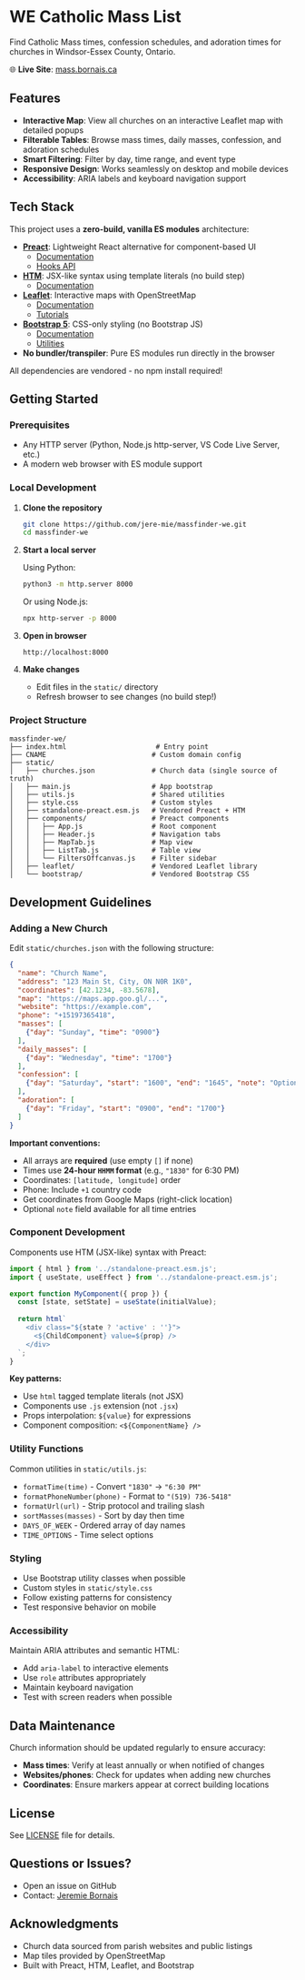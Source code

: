 # WE Catholic Mass List

Find Catholic Mass times, confession schedules, and adoration times for churches in Windsor-Essex County, Ontario.

🌐 **Live Site**: [mass.bornais.ca](https://mass.bornais.ca)

## Features

- **Interactive Map**: View all churches on an interactive Leaflet map with detailed popups
- **Filterable Tables**: Browse mass times, daily masses, confession, and adoration schedules
- **Smart Filtering**: Filter by day, time range, and event type
- **Responsive Design**: Works seamlessly on desktop and mobile devices
- **Accessibility**: ARIA labels and keyboard navigation support

## Tech Stack

This project uses a **zero-build, vanilla ES modules** architecture:

- **[Preact](https://preactjs.com/)**: Lightweight React alternative for component-based UI
  - [Documentation](https://preactjs.com/guide/v10/getting-started)
  - [Hooks API](https://preactjs.com/guide/v10/hooks)
- **[HTM](https://github.com/developit/htm)**: JSX-like syntax using template literals (no build step)
  - [Documentation](https://github.com/developit/htm#readme)
- **[Leaflet](https://leafletjs.com/)**: Interactive maps with OpenStreetMap
  - [Documentation](https://leafletjs.com/reference.html)
  - [Tutorials](https://leafletjs.com/examples.html)
- **[Bootstrap 5](https://getbootstrap.com/)**: CSS-only styling (no Bootstrap JS)
  - [Documentation](https://getbootstrap.com/docs/5.3/getting-started/introduction/)
  - [Utilities](https://getbootstrap.com/docs/5.3/utilities/api/)
- **No bundler/transpiler**: Pure ES modules run directly in the browser

All dependencies are vendored - no npm install required!

## Getting Started

### Prerequisites

- Any HTTP server (Python, Node.js http-server, VS Code Live Server, etc.)
- A modern web browser with ES module support

### Local Development

1. **Clone the repository**
   ```bash
   git clone https://github.com/jere-mie/massfinder-we.git
   cd massfinder-we
   ```

2. **Start a local server**
   
   Using Python:
   ```bash
   python3 -m http.server 8000
   ```
   
   Or using Node.js:
   ```bash
   npx http-server -p 8000
   ```

3. **Open in browser**
   ```
   http://localhost:8000
   ```

4. **Make changes**
   - Edit files in the `static/` directory
   - Refresh browser to see changes (no build step!)

### Project Structure

```
massfinder-we/
├── index.html                      # Entry point
├── CNAME                          # Custom domain config
├── static/
│   ├── churches.json              # Church data (single source of truth)
│   ├── main.js                    # App bootstrap
│   ├── utils.js                   # Shared utilities
│   ├── style.css                  # Custom styles
│   ├── standalone-preact.esm.js   # Vendored Preact + HTM
│   ├── components/                # Preact components
│   │   ├── App.js                 # Root component
│   │   ├── Header.js              # Navigation tabs
│   │   ├── MapTab.js              # Map view
│   │   ├── ListTab.js             # Table view
│   │   └── FiltersOffcanvas.js    # Filter sidebar
│   ├── leaflet/                   # Vendored Leaflet library
│   └── bootstrap/                 # Vendored Bootstrap CSS
```

## Development Guidelines

### Adding a New Church

Edit `static/churches.json` with the following structure:

```json
{
  "name": "Church Name",
  "address": "123 Main St, City, ON N0R 1K0",
  "coordinates": [42.1234, -83.5678],
  "map": "https://maps.app.goo.gl/...",
  "website": "https://example.com",
  "phone": "+15197365418",
  "masses": [
    {"day": "Sunday", "time": "0900"}
  ],
  "daily_masses": [
    {"day": "Wednesday", "time": "1700"}
  ],
  "confession": [
    {"day": "Saturday", "start": "1600", "end": "1645", "note": "Optional note"}
  ],
  "adoration": [
    {"day": "Friday", "start": "0900", "end": "1700"}
  ]
}
```

**Important conventions:**
- All arrays are **required** (use empty `[]` if none)
- Times use **24-hour `HHMM` format** (e.g., `"1830"` for 6:30 PM)
- Coordinates: `[latitude, longitude]` order
- Phone: Include `+1` country code
- Get coordinates from Google Maps (right-click location)
- Optional `note` field available for all time entries

### Component Development

Components use HTM (JSX-like) syntax with Preact:

```javascript
import { html } from '../standalone-preact.esm.js';
import { useState, useEffect } from '../standalone-preact.esm.js';

export function MyComponent({ prop }) {
  const [state, setState] = useState(initialValue);
  
  return html`
    <div class="${state ? 'active' : ''}">
      <${ChildComponent} value=${prop} />
    </div>
  `;
}
```

**Key patterns:**
- Use `html` tagged template literals (not JSX)
- Components use `.js` extension (not `.jsx`)
- Props interpolation: `${value}` for expressions
- Component composition: `<${ComponentName} />`

### Utility Functions

Common utilities in `static/utils.js`:

- `formatTime(time)` - Convert `"1830"` → `"6:30 PM"`
- `formatPhoneNumber(phone)` - Format to `"(519) 736-5418"`
- `formatUrl(url)` - Strip protocol and trailing slash
- `sortMasses(masses)` - Sort by day then time
- `DAYS_OF_WEEK` - Ordered array of day names
- `TIME_OPTIONS` - Time select options

### Styling

- Use Bootstrap utility classes when possible
- Custom styles in `static/style.css`
- Follow existing patterns for consistency
- Test responsive behavior on mobile

### Accessibility

Maintain ARIA attributes and semantic HTML:
- Add `aria-label` to interactive elements
- Use `role` attributes appropriately
- Maintain keyboard navigation
- Test with screen readers when possible

## Data Maintenance

Church information should be updated regularly to ensure accuracy:

- **Mass times**: Verify at least annually or when notified of changes
- **Websites/phones**: Check for updates when adding new churches
- **Coordinates**: Ensure markers appear at correct building locations

## License

See [LICENSE](LICENSE) file for details.

## Questions or Issues?

- Open an issue on GitHub
- Contact: [Jeremie Bornais](https://github.com/jere-mie)

## Acknowledgments

- Church data sourced from parish websites and public listings
- Map tiles provided by OpenStreetMap
- Built with Preact, HTM, Leaflet, and Bootstrap
